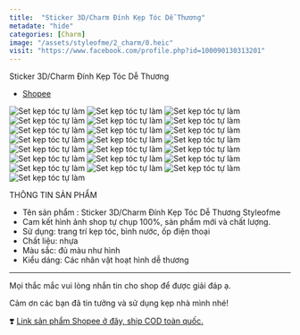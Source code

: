 ```yaml
---
title:  "Sticker 3D/Charm Đính Kẹp Tóc Dễ Thương"
metadate: "hide"
categories: [Charm]
image: "/assets/styleofme/2_charm/0.heic"
visit: "https://www.facebook.com/profile.php?id=100090130313201"
---
```


Sticker 3D/Charm Đính Kẹp Tóc Dễ Thương
- [Shopee](https://shopee.vn/Sticker-3D-Charm-%C4%90%C3%ADnh-K%E1%BA%B9p-T%C3%B3c-D%E1%BB%85-Th%C6%B0%C6%A1ng-Styleofme-i.956882496.20274458165?xptdk=1ca8e13d-2b1b-4909-8ad4-2acb2d2a6119)


![Set kẹp tóc tự làm](/assets/styleofme/2_charm/1.jpeg)
![Set kẹp tóc tự làm](/assets/styleofme/2_charm/2.jpeg)
![Set kẹp tóc tự làm](/assets/styleofme/2_charm/3.jpeg)
![Set kẹp tóc tự làm](/assets/styleofme/2_charm/4.jpeg)
![Set kẹp tóc tự làm](/assets/styleofme/2_charm/5.jpeg)
![Set kẹp tóc tự làm](/assets/styleofme/2_charm/6.jpeg)
![Set kẹp tóc tự làm](/assets/styleofme/2_charm/7.jpeg)
![Set kẹp tóc tự làm](/assets/styleofme/2_charm/8.jpeg)
![Set kẹp tóc tự làm](/assets/styleofme/2_charm/9.jpeg)
![Set kẹp tóc tự làm](/assets/styleofme/2_charm/10.jpeg)
![Set kẹp tóc tự làm](/assets/styleofme/2_charm/11.jpeg)
![Set kẹp tóc tự làm](/assets/styleofme/2_charm/12.jpeg)
![Set kẹp tóc tự làm](/assets/styleofme/2_charm/13.jpeg)
![Set kẹp tóc tự làm](/assets/styleofme/2_charm/14.jpeg)
![Set kẹp tóc tự làm](/assets/styleofme/2_charm/15.jpeg)
![Set kẹp tóc tự làm](/assets/styleofme/2_charm/16.jpeg)
![Set kẹp tóc tự làm](/assets/styleofme/2_charm/17.jpeg)
![Set kẹp tóc tự làm](/assets/styleofme/2_charm/18.jpeg)
![Set kẹp tóc tự làm](/assets/styleofme/2_charm/19.jpeg)
![Set kẹp tóc tự làm](/assets/styleofme/2_charm/20.jpeg)
![Set kẹp tóc tự làm](/assets/styleofme/2_charm/21.jpeg)
![Set kẹp tóc tự làm](/assets/styleofme/2_charm/22.jpeg)


THÔNG TIN SẢN PHẨM 
 - Tên sản phẩm : Sticker 3D/Charm Đính Kẹp Tóc Dễ Thương Styleofme
 - Cam kết hình ảnh shop tự chụp 100%, sản phẩm mới và chất lượng.
 - Sử dụng: trang trí kẹp tóc, bình nước, ốp điện thoại
 - Chất liệu: nhựa
 - Màu sắc: đủ màu như hình
 - Kiểu dáng: Các nhân vật hoạt hình dễ thương

-------
Mọi thắc mắc vui lòng nhắn tin cho shop để được giải đáp ạ.

Cảm ơn các bạn đã tin tưởng và sử dụng kẹp nhà mình nhé!

❣️ [Link sản phẩm Shopee ở đây, ship COD toàn quốc.](https://shopee.vn/Sticker-3D-Charm-%C4%90%C3%ADnh-K%E1%BA%B9p-T%C3%B3c-D%E1%BB%85-Th%C6%B0%C6%A1ng-Styleofme-i.956882496.20274458165?sp_atk=9adc2483-6872-4ce0-a0d8-3d7c455f7aa5&xptdk=9adc2483-6872-4ce0-a0d8-3d7c455f7aa5)